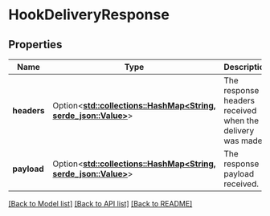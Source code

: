 # HookDeliveryResponse

## Properties

Name | Type | Description | Notes
------------ | ------------- | ------------- | -------------
**headers** | Option<[**std::collections::HashMap<String, serde_json::Value>**](serde_json::Value.md)> | The response headers received when the delivery was made. | 
**payload** | Option<[**std::collections::HashMap<String, serde_json::Value>**](serde_json::Value.md)> | The response payload received. | 

[[Back to Model list]](../README.md#documentation-for-models) [[Back to API list]](../README.md#documentation-for-api-endpoints) [[Back to README]](../README.md)


